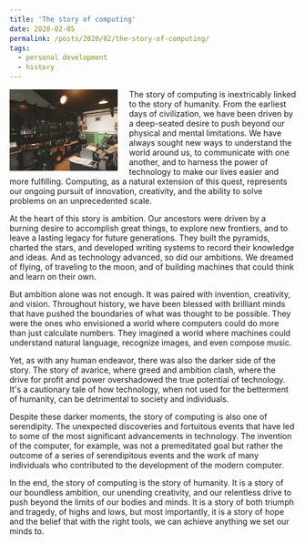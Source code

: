 ```yaml
---
title: 'The story of computing'
date: 2020-02-05
permalink: /posts/2020/02/the-story-of-computing/
tags:
  - personal development
  - history
---
```


<img width="190" alt="computer" src="/images/posts/the-story-of-computing.jpg" style="float: left; margin-right: 20px;" /> The story of computing is inextricably linked to the story of humanity. From the earliest days of civilization, we have been driven by a deep-seated desire to push beyond our physical and mental limitations. We have always sought new ways to understand the world around us, to communicate with one another, and to harness the power of technology to make our lives easier and more fulfilling. Computing, as a natural extension of this quest, represents our ongoing pursuit of innovation, creativity, and the ability to solve problems on an unprecedented scale.

At the heart of this story is ambition. Our ancestors were driven by a burning desire to accomplish great things, to explore new frontiers, and to leave a lasting legacy for future generations. They built the pyramids, charted the stars, and developed writing systems to record their knowledge and ideas. And as technology advanced, so did our ambitions. We dreamed of flying, of traveling to the moon, and of building machines that could think and learn on their own.

But ambition alone was not enough. It was paired with invention, creativity, and vision. Throughout history, we have been blessed with brilliant minds that have pushed the boundaries of what was thought to be possible. They were the ones who envisioned a world where computers could do more than just calculate numbers. They imagined a world where machines could understand natural language, recognize images, and even compose music.

Yet, as with any human endeavor, there was also the darker side of the story. The story of avarice, where greed and ambition clash, where the drive for profit and power overshadowed the true potential of technology. It's a cautionary tale of how technology, when not used for the betterment of humanity, can be detrimental to society and individuals.

Despite these darker moments, the story of computing is also one of serendipity. The unexpected discoveries and fortuitous events that have led to some of the most significant advancements in technology. The invention of the computer, for example, was not a premeditated goal but rather the outcome of a series of serendipitous events and the work of many individuals who contributed to the development of the modern computer.

In the end, the story of computing is the story of humanity. It is a story of our boundless ambition, our unending creativity, and our relentless drive to push beyond the limits of our bodies and minds. It is a story of both triumph and tragedy, of highs and lows, but most importantly, it is a story of hope and the belief that with the right tools, we can achieve anything we set our minds to.
